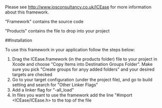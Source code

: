 Please see http://www.iosconsultancy.co.uk/ICEase for more information about this framework.

"Framework" contains the source code

"Products" contains the file to drop into your project

##Installation

To use this framework in your application follow the steps below:

1. Drag the ICEase.framework (in the products folder) file to your project in Xcode and choose "Copy Items into Destination Groups Folder". Make sure you pick "Create groups for anyy added folders" and your desired targets are checked
2. Go to your target configuration (under the project file), and go to build setting and search for "Other Linker Flags"
3. Add a linker flag for "-all_load"
4. In files you want to use the framework add the line "#import <ICEase/ICEase.h> to the top of the file